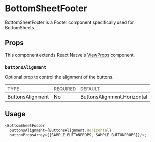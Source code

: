 # BottomSheetFooter

BottomSheetFooter is a Footer component specifically used for BottomSheets.

## Props

This component extends React Native's [ViewProps](https://reactnative.dev/docs/view) component.

### `buttonsAlignment`

Optional prop to control the alignment of the buttons.

| <span style="color:gray;font-size:14px">TYPE</span> | <span style="color:gray;font-size:14px">REQUIRED</span> | <span style="color:gray;font-size:14px">DEFAULT</span> |
| :-------------------------------------------------- | :------------------------------------------------------ | :----------------------------------------------------- |
| ButtonsAlignment                                   | No                                                     | ButtonsAlignment.Horizontal          |


## Usage

```javascript
<BottomSheetFooter 
  buttonsAlignment={ButtonsAlignment.Horizontal} 
  buttonPropsArray={[SAMPLE_BUTTONPROPS, SAMPLE_BUTTONPROPS]}/>;
```
